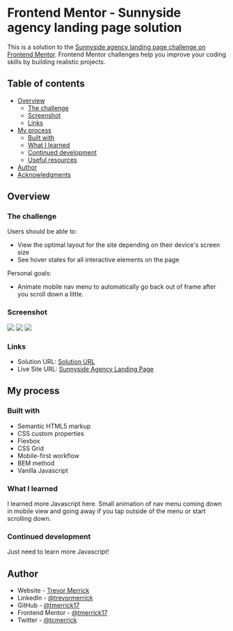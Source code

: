 # Frontend Mentor - Sunnyside agency landing page solution

This is a solution to the [Sunnyside agency landing page challenge on Frontend Mentor](https://www.frontendmentor.io/challenges/sunnyside-agency-landing-page-7yVs3B6ef). Frontend Mentor challenges help you improve your coding skills by building realistic projects.

## Table of contents

- [Overview](#overview)
  - [The challenge](#the-challenge)
  - [Screenshot](#screenshot)
  - [Links](#links)
- [My process](#my-process)
  - [Built with](#built-with)
  - [What I learned](#what-i-learned)
  - [Continued development](#continued-development)
  - [Useful resources](#useful-resources)
- [Author](#author)
- [Acknowledgments](#acknowledgments)

## Overview

### The challenge

Users should be able to:

- View the optimal layout for the site depending on their device's screen size
- See hover states for all interactive elements on the page

Personal goals:

- Animate mobile nav menu to automatically go back out of frame after you scroll down a little.

### Screenshot

![](/design/screenshot-mobile.png)
![](/design/screenshot-mobile-menu.png)
![](/design/screenshot-desktop.png)

### Links

- Solution URL: [Solution URL](https://www.frontendmentor.io/solutions/responsive-landing-page-with-mobile-menu-animation-ryrB_DTS9)
- Live Site URL: [Sunnyside Agency Landing Page](https://tmerrick17.github.io/sunnyside-agency-landing-page/)

## My process

### Built with

- Semantic HTML5 markup
- CSS custom properties
- Flexbox
- CSS Grid
- Mobile-first workflow
- BEM method
- Vanilla Javascript

### What I learned

I learned more Javascript here.  Small animation of nav menu coming down in mobile view and going away if you tap outside of the menu or start scrolling down.

### Continued development

Just need to learn more Javascript!

## Author

- Website - [Trevor Merrick](https://trevormerrick.com)
- LinkedIn - [@trevormerrick](https://www.linkedin.com/in/trevormerrick/)
- GitHub - [@tmerrick17](https://github.com/tmerrick17/)
- Frontend Mentor - [@tmerrick17](https://www.frontendmentor.io/profile/tmerrick17)
- Twitter - [@tcmerrick](https://www.twitter.com/tcmerrick)

